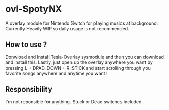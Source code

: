 # ovl-SpotyNX
A overlay module for Nintendo Switch for playing musics at background.
Currently Heavily WIP so daily usage is not recommended.

## How to use ?
Donwload and Install Tesla-Overlay sysmodule and then you can download and install this.
Lastly, just open up the overlay anywhere you want by pressing L + DPAD_DOWN + R_STICK and start
scrolling through you favorite songs anywhere and anytime you want !

## Responsibility
I'm not reponsible for anything. Stuck or Dead switches included.
